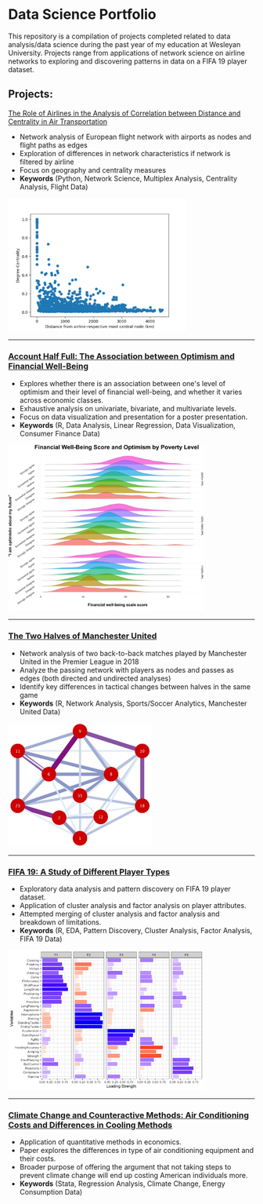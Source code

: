 # Data Science Portfolio
This repository is a compilation of projects completed related to data analysis/data science during the past year of my education at Wesleyan University. Projects range from applications of network science on airline networks to exploring and discovering patterns in data on a FIFA 19 player dataset.

## Projects:

<a href="skim09.github.io/airline-layers">The Role of Airlines in the Analysis of Correlation between Distance and Centrality in Air Transportation</a>
* Network analysis of European flight network with airports as nodes and flight paths as edges
* Exploration of differences in network characteristics if network is filtered by airline
* Focus on geography and centrality measures
* **Keywords** (Python, Network Science, Multiplex Analysis, Centrality Analysis, Flight Data)
<img src="static/degree_centrality_airlinelayered.png" width="364">

---

###  [Account Half Full: The Association between Optimism and Financial Well-Being](skim09.github.io/optimism-financial)
* Explores whether there is an association between one's level of optimism and their level of financial well-being, and whether it varies across economic classes.
* Exhaustive analysis on univariate, bivariate, and multivariate levels.
* Focus on data visualization and presentation for a poster presentation.
* **Keywords** (R, Data Analysis, Linear Regression, Data Visualization, Consumer Finance Data)
<img src="static/figure_2.png" width="400">

---

###  [The Two Halves of Manchester United](skim09.github.io/manchester-united)
* Network analysis of two back-to-back matches played by Manchester United in the Premier League in 2018
* Analyze the passing network with players as nodes and passes as edges (both directed and undirected analyses)
* Identify key differences in tactical changes between halves in the same game
* **Keywords** (R, Network Analysis, Sports/Soccer Analytics, Manchester United Data)
<img src="githubfigures/chelsea/cropsecondhalf1.png" width="295" height="253">

---

###  [FIFA 19: A Study of Different Player Types](skim09.github.io/fifa-19)
* Exploratory data analysis and pattern discovery on FIFA 19 player dataset.
* Application of cluster analysis and factor analysis on player attributes.
* Attempted merging of cluster analysis and factor analysis and breakdown of limitations.
* **Keywords** (R, EDA, Pattern Discovery, Cluster Analysis, Factor Analysis, FIFA 19 Data)
<img src="fifa19_EDA_Rmarkdown_files/figure-gfm/unnamed-chunk-13-1.png" width="400">

---

###  [Climate Change and Counteractive Methods: Air Conditioning Costs and Differences in Cooling Methods](skim09.github.io/climate-change)
* Application of quantitative methods in economics.
* Paper explores the differences in type of air conditioning equipment and their costs.
* Broader purpose of offering the argument that not taking steps to prevent climate change will end up costing American individuals more.
* **Keywords** (Stata, Regression Analysis, Climate Change, Energy Consumption Data)
